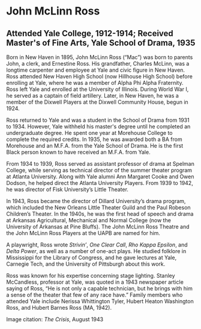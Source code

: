 # John McLinn Ross
## Attended Yale College, 1912-1914; Received Master's of Fine Arts, Yale School of Drama, 1935
Born in New Haven in 1895, John McLinn Ross (“Mac”) was born to parents John, a clerk, and Ernestine Ross. His grandfather, Charles McLinn, was a longtime carpenter and employee at Yale and civic figure in New Haven. Ross attended New Haven High School (now Hillhouse High School) before enrolling at Yale, where he was a member of Alpha Phi Alpha Fraternity. Ross left Yale and enrolled at the University of Illinois. During World War I, he served as a captain of field artillery. Later, in New Haven, he was a member of the Dixwell Players at the Dixwell Community House, begun in 1924.

Ross returned to Yale and was a student in the School of Drama from 1931 to 1934. However, Yale withheld his master's degree until he completed an undergraduate degree. He spent one year at Morehouse College to complete the required credits. In 1935, he was awarded both a BA from Morehouse and an M.F.A. from the Yale School of Drama. He is the first Black person known to have received an M.F.A. from Yale.

From 1934 to 1939, Ross served as assistant professor of drama at Spelman College, while serving as technical director of the summer theater program at Atlanta University. Along with Yale alumni Ann Margaret Cooke and Owen Dodson, he helped direct the Atlanta University Players. From 1939 to 1942, he was director of Fisk University’s Little Theater.

In 1943, Ross became the director of Dillard University’s drama program, which included the New Orleans Little Theater Guild and the Paul Robeson Children’s Theater. In the 1940s, he was the first head of speech and drama at Arkansas Agricultural, Mechanical and Normal College (now the University of Arkansas at Pine Bluffs). The John McLinn Ross Theatre and the John McLinn Ross Players at the UAPB are named for him. 

A playwright, Ross wrote *Strivin’*, *One Clear Call*, *Rho Kappa Epsilon*, and *Delta Power*, as well as a number of one-act plays. He studied folklore in Mississippi for the Library of Congress, and he gave lectures at Yale, Carnegie Tech, and the University of Pittsburgh about this work. 

Ross was known for his expertise concerning stage lighting. Stanley McCandless, professor at Yale, was quoted in a 1943 newspaper article saying of Ross, “He is not only a capable technician, but he brings with him a sense of the theater that few of any race have.” Family members who attended Yale include Nerissa Whittington Tyler, Hubert Heaton Washington Ross, and Hubert Barnes Ross (MA, 1942).

Image citation: *The Crisis*, August 1943
